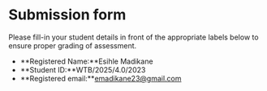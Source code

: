 # Submission form

Please fill-in your student details in front of the appropriate labels
below to ensure proper grading of assessment.

- **Registered Name:**Esihle Madikane
- **Student ID:**WTB/2025/4.0/2023
- **Registered email:**emadikane23@gmail.com
